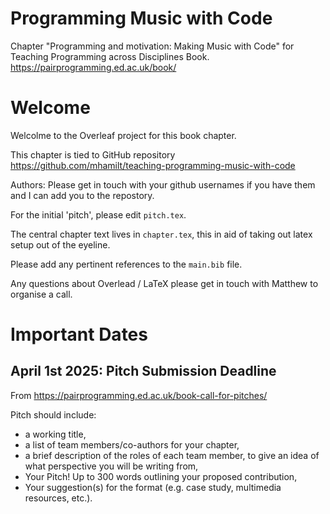 # Programming Music with Code
Chapter "Programming and motivation: Making Music with Code" for Teaching Programming across Disciplines Book.
https://pairprogramming.ed.ac.uk/book/

# Welcome

Welcolme to the Overleaf project for this book chapter. 

This chapter is tied to GitHub repository https://github.com/mhamilt/teaching-programming-music-with-code

Authors: Please get in touch with your github usernames if you have them and I can add you to the repostory.

For the initial 'pitch', please edit `pitch.tex`.

The central chapter text lives in `chapter.tex`, this in aid of taking out latex setup out of the eyeline.

Please add any pertinent references to the `main.bib` file.

Any questions about Overlead / LaTeX please get in touch with Matthew to organise a call.

# Important Dates

## April 1st 2025: Pitch Submission Deadline

From https://pairprogramming.ed.ac.uk/book-call-for-pitches/

Pitch should include:

- a working title,  
- a list of team members/co-authors for your chapter, 
- a brief description of the roles of each team member, to give an idea of what perspective you will be writing from, 
- Your Pitch! Up to 300 words outlining your proposed contribution, 
- Your suggestion(s) for the format (e.g. case study, multimedia resources, etc.).  
